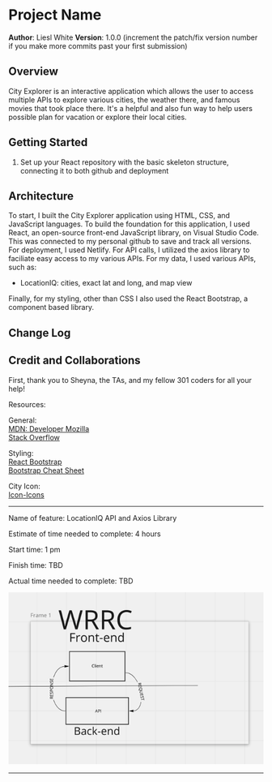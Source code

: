 # Project Name

**Author**: Liesl White
**Version**: 1.0.0 (increment the patch/fix version number if you make more commits past your first submission)

## Overview  

City Explorer is an interactive application which allows the user to access multiple APIs to explore various cities, the weather there, and famous movies that took place there. It's a helpful and also fun way to help users possible plan for vacation or explore their local cities.  

## Getting Started  

1. Set up your React repository with the basic skeleton structure, connecting it to both github and deployment  

## Architecture  

To start, I built the City Explorer application using HTML, CSS, and JavaScript languages.
To build the foundation for this application, I used React, an open-source front-end JavaScript library, on Visual Studio Code. This was connected to my personal github to save and track all versions.
For deployment, I used Netlify.
For API calls, I utilized the axios library to faciliate easy access to my various APIs.
For my data, I used various APIs, such as:

- LocationIQ: cities, exact lat and long, and map view

Finally, for my styling, other than CSS I also used the React Bootstrap, a component based library.  

## Change Log
<!-- Use this area to document the iterative changes made to your application as each feature is successfully implemented. Use time stamps. Here's an example:

01-01-2001 4:59pm - Application now has a fully-functional express server, with a GET route for the location resource. -->

## Credit and Collaborations  

First, thank you to Sheyna, the TAs, and my fellow 301 coders for all your help!

Resources:  

General:  
[MDN: Developer Mozilla](https://developer.mozilla.org/)  
[Stack Overflow](https://stackoverflow.com/)  

Styling:  
[React Bootstrap](https://react-bootstrap.github.io/)  
[Bootstrap Cheat Sheet](https://hackerthemes.com/bootstrap-cheatsheet/)  

City Icon:  
[Icon-Icons](https://icon-icons.com/)  

________________________________________________________________________________  

Name of feature: LocationIQ API and Axios Library  

Estimate of time needed to complete: 4 hours

Start time: 1 pm

Finish time: TBD

Actual time needed to complete: TBD  

![WRCC Day One: Stanley K. Wilder and Simon Son](WRRC/WRRC(1)301d84.png)  

______________________________________________________________________________  


